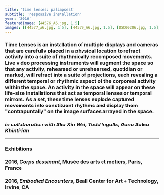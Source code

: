 ```yaml
---
title: 'time lenses: palimpsest'
subtitle: 'responsive installation'
year: '2016'
featuredImage: [44576_A6.jpg, 1.5]
images: [[44577_A6.jpg, 1.5], [44579_A6.jpg, 1.5], [DSC00206.jpg, 1.5], [DSC00231.jpg, 1.5]]
---
```


### Time Lenses is an installation of multiple displays and cameras that are carefully placed in a physical location to refract activity into a suite of rhythmically recomposed movements. Live video processing instruments will augment the space so that any activity, rehearsed or unrehearsed, quotidian or marked, will refract into a suite of projections, each revealing a different temporal or rhythmic aspect of the corporeal activity within the space. An activity in the space will appear on these life-size installations that act as temporal lenses or temporal mirrors. As a set, these time lenses explode captured movements into constituent rhythms and display them "contrapuntally" on the image surfaces arrayed in the space.

### _in collaboration with Sha Xin Wei, Todd Ingalls, Oana Suteu Khintirian_

---

### **Exhibitions**

### 2016, _Corps dessinant_, Musée des arts et métiers, Paris, France

### 2016, _Embodied Encounters_, Beall Center for Art + Technology, Irvine, CA

